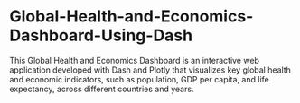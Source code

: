 # Global-Health-and-Economics-Dashboard-Using-Dash
This Global Health and Economics Dashboard is an interactive web application developed with Dash and Plotly that visualizes key global health and economic indicators, such as population, GDP per capita, and life expectancy, across different countries and years. 
